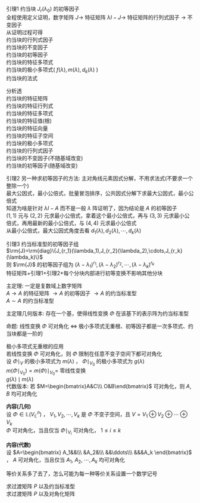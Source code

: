 引理1 约当块 $J_r(\lambda_0)$ 的初等因子  
全程使用定义证明，数字矩阵 $J\to$ 特征矩阵 $\lambda I-J\to$ 特征矩阵的行列式因子 $\to$ 不变因子  
从证明过程可得  
约当块的行列式因子  
约当块的不变因子  
约当块的初等因子  
约当块的特征多项式  
约当块的极小多项式( $f(\lambda),m(\lambda),d_k(\lambda)$ )  
约当块的法式  
  
分析透  
约当块的特征矩阵  
约当块的特征行列式  
约当块的特征多项式  
约当块的特征值(根)  
约当块的特征向量  
约当块的特征子空间  
约当块的极小多项式  
约当块的行列式因子  
约当块的不变因子(不随基域改变)  
约当块的初等因子(随基域改变)  
  
引理2 另一种求初等因子的方法: 主对角线元素因式分解，不用求法式(不要求一个整除一个)  
最大公因式，最小公倍式，批量冒泡排序，公共因式分解下求最大公因式，最小公倍式  
知道为啥是针对 $\lambda I-A$ 而不是一般 $\lambda$ 阵证明了，因为结论是 $A$ 的初等因子  
$(1,1)$ 元与 $(2,2)$ 元求最小公倍式，拿着这个最小公倍式，再与 $(3,3)$ 元求最小公倍式，再用最新的最小公倍式，与 $(4,4)$ 元求最小公倍式  
从最小公倍式，最大公因式角度去看 $d_1(\lambda),d_2(\lambda),\cdots,d_k(\lambda)$  
  
引理3 约当标准型的初等因子组  
$\rm{J}=\rm{diag}\{J_{r_1}(\lambda_1),J_{r_2}(\lambda_2),\cdots,J_{r_k}(\lambda_k)\}$  
则 $\rm{J}$ 的初等因子组为 $(\lambda-\lambda_1)^{r_1}, (\lambda-\lambda_2)^{r_2}, \cdots, (\lambda-\lambda_k)^{r_k}$  
特征矩阵+引理1+引理2+每个分块内部进行初等变换不影响其他分块  
  
主定理: 一定是复数域上数字矩阵  
$A\longrightarrow A$ 的特征矩阵 $\longrightarrow A$ 的初等因子 $\longrightarrow A$ 的约当标准型  
$A\sim A$ 的约当标准型  
  
主定理几何版本: 存在一个基，使得线性变换 $\Phi$ 在该基下的表示阵为约当标准型  
  
命题: 线性变换 $\Phi$ 可对角化 $\iff$ 极小多项式无重根、初等因子都是一次多项式、约当块都是一阶的  
  
极小多项式无重根的应用  
若线性变换 $\Phi$ 可对角化，则 $\Phi$ 限制在任意不变子空间下都可对角化  
设 $\Phi\mid_V$ 的极小多项式为 $m(\lambda)$ ， $\Phi\mid_{V_0}$ 的极小多项式为 $g(\lambda)$  
$m(\Phi\mid_{V_0})=m(\Phi)\mid_{V_0}=$ 零线性变换  
$g(\lambda)\mid m(\lambda)$  
代数版本: 若 $M=\begin{bmatrix}A&C\\\ O&B\end{bmatrix}$ 可对角化，则 $A,B$ 均可对角化  
  
**内容(几何)**  
设 $\Phi\in\mathbb{L}(V_{\mathbb{C}}^n)$ ， $V_1,V_2,\cdots,V_k$ 是 $\Phi$ 不变子空间，且 $V=V_1\oplus V_2\oplus\cdots\oplus V_k$  
$\Phi$ 可对角化，当且仅当 $\Phi\mid_{V_i}$ 可对角化， $1\le i\le k$  
  
**内容(代数)**  
设 $A=\begin{bmatrix}  
A_1&&\\\ &A_2&\\\ &&\ddots\\\ &&&A_k  
\end{bmatrix}$ ， $A$ 可对角化，当且仅当 $A_1,\ A_2,\ \cdots, A_k$ 均可对角化  
  
等价关系多了去了，怎么可能为每一种等价关系设置一个数学记号  
  
求过渡矩阵 $P$ 以及约当标准型  
求过渡矩阵 $P$ 以及对角化矩阵  
